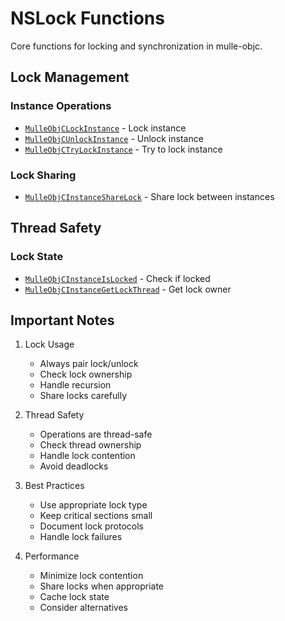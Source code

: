 # NSLock Functions

Core functions for locking and synchronization in mulle-objc.

## Lock Management

### Instance Operations
- [`MulleObjCLockInstance`](https://www.perplexity.ai/search?q=Please+create+some+detailed+API+documentation+for+the+function+MulleObjCLockInstance+of+the+MulleObjC+project+https://github.com/mulle-objc/MulleObjC.+You+will+find+source+code+probably+at+https://raw.githubusercontent.com/mulle-objc/MulleObjC/refs/heads/master/src/class/NSLock.m+and+the+header+at+https://raw.githubusercontent.com/mulle-objc/MulleObjC/refs/heads/master/src/class/NSLock.h+and+there+may+also+be+tests+for+it+in+the+test/+folder) - Lock instance
- [`MulleObjCUnlockInstance`](https://www.perplexity.ai/search?q=Please+create+some+detailed+API+documentation+for+the+function+MulleObjCUnlockInstance+of+the+MulleObjC+project+https://github.com/mulle-objc/MulleObjC.+You+will+find+source+code+probably+at+https://raw.githubusercontent.com/mulle-objc/MulleObjC/refs/heads/master/src/class/NSLock.m+and+the+header+at+https://raw.githubusercontent.com/mulle-objc/MulleObjC/refs/heads/master/src/class/NSLock.h+and+there+may+also+be+tests+for+it+in+the+test/+folder) - Unlock instance
- [`MulleObjCTryLockInstance`](https://www.perplexity.ai/search?q=Please+create+some+detailed+API+documentation+for+the+function+MulleObjCTryLockInstance+of+the+MulleObjC+project+https://github.com/mulle-objc/MulleObjC.+You+will+find+source+code+probably+at+https://raw.githubusercontent.com/mulle-objc/MulleObjC/refs/heads/master/src/class/NSLock.m+and+the+header+at+https://raw.githubusercontent.com/mulle-objc/MulleObjC/refs/heads/master/src/class/NSLock.h+and+there+may+also+be+tests+for+it+in+the+test/+folder) - Try to lock instance

### Lock Sharing
- [`MulleObjCInstanceShareLock`](https://www.perplexity.ai/search?q=Please+create+some+detailed+API+documentation+for+the+function+MulleObjCInstanceShareLock+of+the+MulleObjC+project+https://github.com/mulle-objc/MulleObjC.+You+will+find+source+code+probably+at+https://raw.githubusercontent.com/mulle-objc/MulleObjC/refs/heads/master/src/class/NSLock.m+and+the+header+at+https://raw.githubusercontent.com/mulle-objc/MulleObjC/refs/heads/master/src/class/NSLock.h+and+there+may+also+be+tests+for+it+in+the+test/+folder) - Share lock between instances

## Thread Safety

### Lock State
- [`MulleObjCInstanceIsLocked`](https://www.perplexity.ai/search?q=Please+create+some+detailed+API+documentation+for+the+function+MulleObjCInstanceIsLocked+of+the+MulleObjC+project+https://github.com/mulle-objc/MulleObjC.+You+will+find+source+code+probably+at+https://raw.githubusercontent.com/mulle-objc/MulleObjC/refs/heads/master/src/class/NSLock.m+and+the+header+at+https://raw.githubusercontent.com/mulle-objc/MulleObjC/refs/heads/master/src/class/NSLock.h+and+there+may+also+be+tests+for+it+in+the+test/+folder) - Check if locked
- [`MulleObjCInstanceGetLockThread`](https://www.perplexity.ai/search?q=Please+create+some+detailed+API+documentation+for+the+function+MulleObjCInstanceGetLockThread+of+the+MulleObjC+project+https://github.com/mulle-objc/MulleObjC.+You+will+find+source+code+probably+at+https://raw.githubusercontent.com/mulle-objc/MulleObjC/refs/heads/master/src/class/NSLock.m+and+the+header+at+https://raw.githubusercontent.com/mulle-objc/MulleObjC/refs/heads/master/src/class/NSLock.h+and+there+may+also+be+tests+for+it+in+the+test/+folder) - Get lock owner

## Important Notes

1. Lock Usage
   - Always pair lock/unlock
   - Check lock ownership
   - Handle recursion
   - Share locks carefully

2. Thread Safety
   - Operations are thread-safe
   - Check thread ownership
   - Handle lock contention
   - Avoid deadlocks

3. Best Practices
   - Use appropriate lock type
   - Keep critical sections small
   - Document lock protocols
   - Handle lock failures

4. Performance
   - Minimize lock contention
   - Share locks when appropriate
   - Cache lock state
   - Consider alternatives
